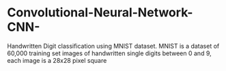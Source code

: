 # Convolutional-Neural-Network-CNN-
Handwritten Digit classification using MNIST dataset. MNIST is a dataset of 60,000 training set images of handwritten single digits between 0 and 9, each image is a 28x28 pixel square
